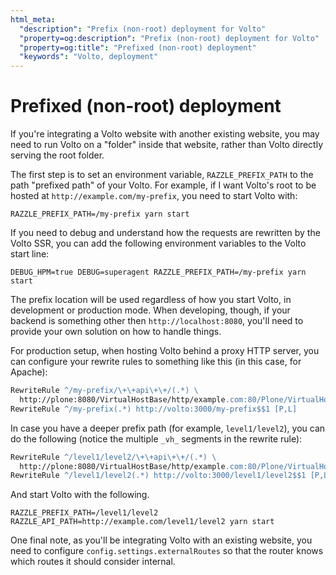 ```yaml
---
html_meta:
  "description": "Prefix (non-root) deployment for Volto"
  "property=og:description": "Prefix (non-root) deployment for Volto"
  "property=og:title": "Prefixed (non-root) deployment"
  "keywords": "Volto, deployment"
---
```


# Prefixed (non-root) deployment

If you're integrating a Volto website with another existing website, you may
need to run Volto on a "folder" inside that website, rather than
Volto directly serving the root folder.

The first step is to set an environment variable, `RAZZLE_PREFIX_PATH` to the
path "prefixed path" of your Volto. For example, if I want Volto's root to be
hosted at `http://example.com/my-prefix`, you need to start Volto with:

```
RAZZLE_PREFIX_PATH=/my-prefix yarn start
```

If you need to debug and understand how the requests are rewritten by the Volto
SSR, you can add the following environment variables to the Volto start line:


```
DEBUG_HPM=true DEBUG=superagent RAZZLE_PREFIX_PATH=/my-prefix yarn start
```

The prefix location will be used regardless of how you start Volto, in
development or production mode. When developing, though, if your backend is
something other then `http://localhost:8080`, you'll need to provide your own
solution on how to handle things.

For production setup, when hosting Volto behind a proxy HTTP server, you can
configure your rewrite rules to something like this (in this case, for Apache):

```apache
RewriteRule ^/my-prefix/\+\+api\+\+/(.*) \
  http://plone:8080/VirtualHostBase/http/example.com:80/Plone/VirtualHostRoot/_vh_my-prefix/$$1 [P,L]
RewriteRule ^/my-prefix(.*) http://volto:3000/my-prefix$$1 [P,L]
```

In case you have a deeper prefix path (for example, `level1/level2`), you can
do the following (notice the multiple `_vh_` segments in the rewrite rule):

```apache
RewriteRule ^/level1/level2/\+\+api\+\+/(.*) \
  http://plone:8080/VirtualHostBase/http/example.com:80/Plone/VirtualHostRoot/_vh_level1/_vh_level2/$$1 [P,L]
RewriteRule ^/level1/level2(.*) http://volto:3000/level1/level2$$1 [P,L]
```

And start Volto with the following.

```shell
RAZZLE_PREFIX_PATH=/level1/level2 RAZZLE_API_PATH=http://example.com/level1/level2 yarn start
```

One final note, as you'll be integrating Volto with an existing website, you
need to configure `config.settings.externalRoutes` so that the router knows
which routes it should consider internal.
